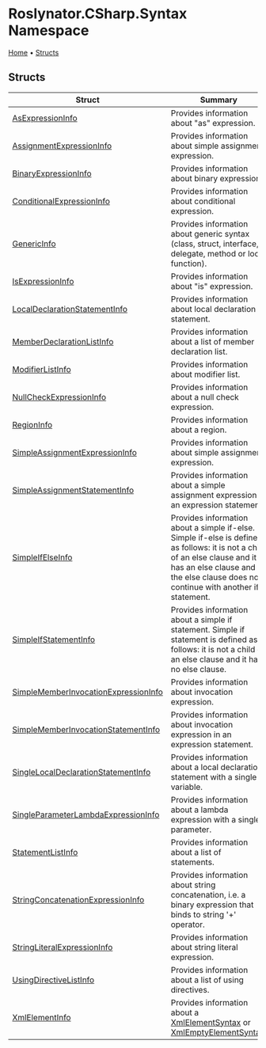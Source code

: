<a name="_Top"></a>

# Roslynator\.CSharp\.Syntax Namespace

[Home](../../../README.md#_Top) &#x2022; [Structs](#structs)

## Structs

| Struct | Summary |
| ------ | ------- |
| [AsExpressionInfo](AsExpressionInfo/README.md#_Top) | Provides information about "as" expression\. |
| [AssignmentExpressionInfo](AssignmentExpressionInfo/README.md#_Top) | Provides information about simple assignment expression\. |
| [BinaryExpressionInfo](BinaryExpressionInfo/README.md#_Top) | Provides information about binary expression\. |
| [ConditionalExpressionInfo](ConditionalExpressionInfo/README.md#_Top) | Provides information about conditional expression\. |
| [GenericInfo](GenericInfo/README.md#_Top) | Provides information about generic syntax \(class, struct, interface, delegate, method or local function\)\. |
| [IsExpressionInfo](IsExpressionInfo/README.md#_Top) | Provides information about "is" expression\. |
| [LocalDeclarationStatementInfo](LocalDeclarationStatementInfo/README.md#_Top) | Provides information about local declaration statement\. |
| [MemberDeclarationListInfo](MemberDeclarationListInfo/README.md#_Top) | Provides information about a list of member declaration list\. |
| [ModifierListInfo](ModifierListInfo/README.md#_Top) | Provides information about modifier list\. |
| [NullCheckExpressionInfo](NullCheckExpressionInfo/README.md#_Top) | Provides information about a null check expression\. |
| [RegionInfo](RegionInfo/README.md#_Top) | Provides information about a region\. |
| [SimpleAssignmentExpressionInfo](SimpleAssignmentExpressionInfo/README.md#_Top) | Provides information about simple assignment expression\. |
| [SimpleAssignmentStatementInfo](SimpleAssignmentStatementInfo/README.md#_Top) | Provides information about a simple assignment expression in an expression statement\. |
| [SimpleIfElseInfo](SimpleIfElseInfo/README.md#_Top) | Provides information about a simple if\-else\. Simple if\-else is defined as follows: it is not a child of an else clause and it has an else clause and the else clause does not continue with another if statement\. |
| [SimpleIfStatementInfo](SimpleIfStatementInfo/README.md#_Top) | Provides information about a simple if statement\. Simple if statement is defined as follows: it is not a child of an else clause and it has no else clause\. |
| [SimpleMemberInvocationExpressionInfo](SimpleMemberInvocationExpressionInfo/README.md#_Top) | Provides information about invocation expression\. |
| [SimpleMemberInvocationStatementInfo](SimpleMemberInvocationStatementInfo/README.md#_Top) | Provides information about invocation expression in an expression statement\. |
| [SingleLocalDeclarationStatementInfo](SingleLocalDeclarationStatementInfo/README.md#_Top) | Provides information about a local declaration statement with a single variable\. |
| [SingleParameterLambdaExpressionInfo](SingleParameterLambdaExpressionInfo/README.md#_Top) | Provides information about a lambda expression with a single parameter\. |
| [StatementListInfo](StatementListInfo/README.md#_Top) | Provides information about a list of statements\. |
| [StringConcatenationExpressionInfo](StringConcatenationExpressionInfo/README.md#_Top) | Provides information about string concatenation, i\.e\. a binary expression that binds to string '\+' operator\. |
| [StringLiteralExpressionInfo](StringLiteralExpressionInfo/README.md#_Top) | Provides information about string literal expression\. |
| [UsingDirectiveListInfo](UsingDirectiveListInfo/README.md#_Top) | Provides information about a list of using directives\. |
| [XmlElementInfo](XmlElementInfo/README.md#_Top) | Provides information about a [XmlElementSyntax](https://docs.microsoft.com/en-us/dotnet/api/microsoft.codeanalysis.csharp.syntax.xmlelementsyntax) or [XmlEmptyElementSyntax](https://docs.microsoft.com/en-us/dotnet/api/microsoft.codeanalysis.csharp.syntax.xmlemptyelementsyntax)\. |

